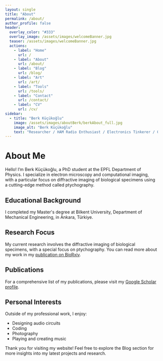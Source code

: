 ```yaml
---
layout: single
title: "About"
permalink: /about/
author_profile: false
header:
  overlay_color: "#333"
  overlay_image: /assets/images/welcomeBanner.jpg
  teaser: /assets/images/welcomeBanner.jpg
  actions:
    - label: "Home"
      url: /
    - label: "About"
      url: /about/
    - label: "Blog"
      url: /blog/
    - label: "Art"
      url: /art/
    - label: "Tools"
      url: /tools/
    - label: "Contact"
      url: /contact/
    - label: "CV"
      url: /cv/
sidebar:
  - title: "Berk Küçükoğlu"
    image: /assets/images/aboutBerk/berkAbout_full.jpg
    image_alt: "Berk Küçükoğlu"
    text: "Researcher / HAM Radio Enthusiast / Electronics Tinkerer / On a quest to find non-scientific hobbies"
---
```


# About Me

Hello! I’m Berk Küçükoğlu, a PhD student at the EPFL Department of Physics. I specialize in electron microscopy and computational imaging, with a particular focus on diffractive imaging of biological specimens using a cutting-edge method called ptychography. 

## Educational Background
I completed my Master's degree at Bilkent University, Department of Mechanical Engineering, in Ankara, Türkiye.

<!-- ## Professional Experience
As a PhD student, my role encompasses a wide range of responsibilities:
- **Software Design**: [Link to your software work](#)
- **Hardware Design**: [Link to your hardware work](#)
- Aligning the microscope
- Managing and replacing nitrogen tanks -->

## Research Focus
My current research involves the diffractive imaging of biological specimens, with a special focus on ptychography. You can read more about my work in my [publication on BioRxiv](https://www.biorxiv.org/content/10.1101/2024.02.12.579607v2).

## Publications
For a comprehensive list of my publications, please visit my [Google Scholar profile](https://scholar.google.com/citations?user=vpCOFBwAAAAJ&hl=tr).

<!-- ## Skills and Expertise
- **Technical Skills**: 
  - Detailed hardware designs (e.g., custom electronic circuit boards): [Example link](#)
  - Coding and software development in Python, Matlab, C, and VHDL (for FPGA work)
- **Tools and Technologies**:
  - **Coding**: Python, Matlab, C, VHDL
  - **Electron Microscopy**: cryoSPARC, Relion
  - **RF Design**: ADS Keysight
  - **Simulation**: COMSOL
  - **PCB Design**: Altium Designer
  - **FPGA Design**: Vivado Design Suite -->

## Personal Interests
Outside of my professional work, I enjoy:
- Designing audio circuits
- Coding
- Photography
- Playing and creating music

Thank you for visiting my website! Feel free to explore the Blog section for more insights into my latest projects and research.

